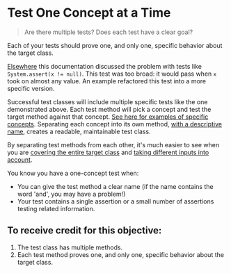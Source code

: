 # Test One Concept at a Time

> Are there multiple tests? Does each test have a clear goal? 

Each of your tests should prove one, and only one, specific behavior about the target class.

[Elsewhere](./4-assert.md) this documentation discussed the problem with tests like `System.assert(x != null)`. This test was too broad: it would pass when `x` took on almost any value. An example refactored this test into a more specific version.

Successful test classes will include multiple specific tests like the one demonstrated above. Each test method will pick a concept and test the target method against that concept. [See here for examples of specific concepts](./6-valid-invalid). Separating each concept into its own method, [with a descriptive name](./8-names), creates a readable, maintainable test class.

By separating test methods from each other, it's much easier to see when you are [covering the entire target class](./5-branches.md) and [taking different inputs into account](./6-valid-invalid.md).

You know you have a one-concept test when:

- You can give the test method a clear name (if the name contains the word 'and', you may have a problem!)
- Your test contains a single assertion or a small number of assertions testing related information.


## To receive credit for this objective: 

1. The test class has multiple methods.
2. Each test method proves one, and only one, specific behavior about the target class.